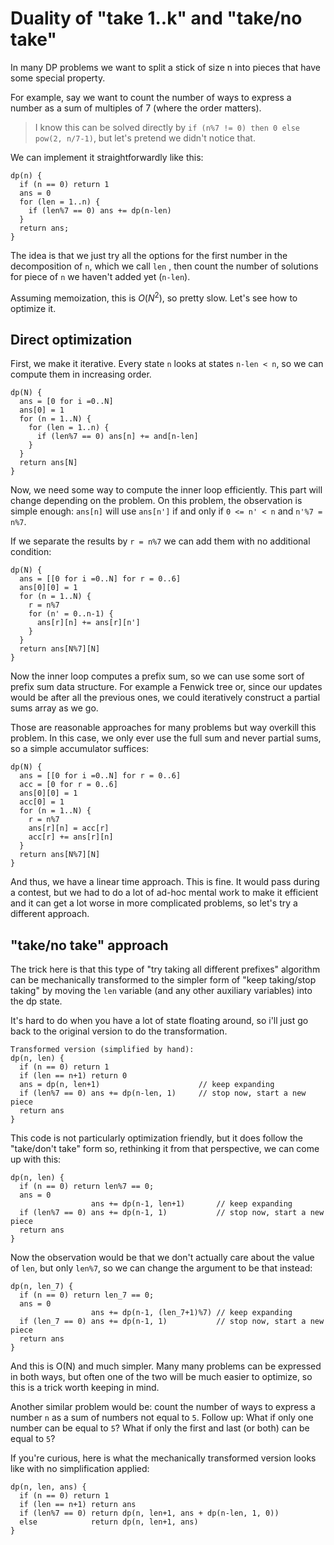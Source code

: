 
# Duality of "take 1..k" and "take/no take"

In many DP problems we want to split a stick of size n into pieces that have some special property.

For example, say we want to count the number of ways to express a number as a sum of multiples of 7 (where the order matters).

> I know this can be solved directly by `if (n%7 != 0) then 0 else pow(2, n/7-1)`, but let's pretend we didn't notice that.

We can implement it straightforwardly like this:

```
dp(n) {
  if (n == 0) return 1
  ans = 0
  for (len = 1..n) {
    if (len%7 == 0) ans += dp(n-len)
  }
  return ans;
}
```

The idea is that we just try all the options for the first number in the decomposition of `n`, which
we call `len` , then count the number of solutions for piece of `n` we haven't added yet (`n-len`).

Assuming memoization, this is $O(N^2)$, so pretty slow. Let's see how to optimize it.

## Direct optimization

First, we make it iterative. Every state `n` looks at states `n-len < n`, so we can compute them in increasing order.

```
dp(N) {
  ans = [0 for i =0..N]
  ans[0] = 1
  for (n = 1..N) {
    for (len = 1..n) {
      if (len%7 == 0) ans[n] += and[n-len]
    }
  }
  return ans[N]
}
```

Now, we need some way to compute the inner loop efficiently. This part will change depending on the problem. On this
problem, the observation is simple enough: `ans[n]` will use `ans[n']` if and only if `0 <= n' < n` and `n'%7 = n%7`.

If we separate the results by `r = n%7` we can add them with no additional condition:

```
dp(N) {
  ans = [[0 for i =0..N] for r = 0..6]
  ans[0][0] = 1
  for (n = 1..N) {
    r = n%7
    for (n' = 0..n-1) {
      ans[r][n] += ans[r][n']
    }
  }
  return ans[N%7][N]
}
```

Now the inner loop computes a prefix sum, so we can use some sort of prefix sum data structure. For example a Fenwick
tree or, since our updates would be after all the previous ones, we could iteratively construct a partial sums array as we go.

Those are reasonable approaches for many problems but way overkill this problem. In this case, we
only ever use the full sum and never partial sums, so a simple accumulator suffices:

```
dp(N) {
  ans = [[0 for i =0..N] for r = 0..6]
  acc = [0 for r = 0..6]
  ans[0][0] = 1
  acc[0] = 1
  for (n = 1..N) {
    r = n%7
    ans[r][n] = acc[r]
    acc[r] += ans[r][n]
  }
  return ans[N%7][N]
}
```

And thus, we have a linear time approach. This is fine. It would pass during a contest, but we
had to do a lot of ad-hoc mental work to make it efficient and it can get a lot worse in more
complicated problems, so let's try a different approach.

## "take/no take" approach

The trick here is that this type of "try taking all different prefixes" algorithm can be
mechanically transformed to the simpler form of "keep taking/stop taking" by moving the `len`
variable (and any other auxiliary variables) into the dp state.

It's hard to do when you have a lot of state floating around, so i'll just go back to the
original version to do the transformation.

```
Transformed version (simplified by hand):
dp(n, len) {
  if (n == 0) return 1
  if (len == n+1) return 0
  ans = dp(n, len+1)                      // keep expanding
  if (len%7 == 0) ans += dp(n-len, 1)     // stop now, start a new piece
  return ans
}
```

This code is not particularly optimization friendly, but it does follow the "take/don't take"
form so, rethinking it from that perspective, we can come up with this:

```
dp(n, len) {
  if (n == 0) return len%7 == 0;
  ans = 0
                  ans += dp(n-1, len+1)       // keep expanding
  if (len%7 == 0) ans += dp(n-1, 1)           // stop now, start a new piece
  return ans
}
```

Now the observation would be that we don't actually care about the value of `len`, but
only `len%7`, so we can change the argument to be that instead:

```
dp(n, len_7) {
  if (n == 0) return len_7 == 0;
  ans = 0
                  ans += dp(n-1, (len_7+1)%7) // keep expanding
  if (len_7 == 0) ans += dp(n-1, 1)           // stop now, start a new piece
  return ans
}
```

And this is O(N) and much simpler. Many many problems can be expressed in both ways, but often
one of the two will be much easier to optimize, so this is a trick worth keeping in mind.

Another similar problem would be: count the number of ways to express a number `n` as a sum of numbers not
equal to `5`. Follow up: What if only one number can be equal to `5`? What if only the first and last (or
both) can be equal to `5`?

If you're curious, here is what the mechanically transformed version looks like with no simplification applied:

```
dp(n, len, ans) {
  if (n == 0) return 1
  if (len == n+1) return ans
  if (len%7 == 0) return dp(n, len+1, ans + dp(n-len, 1, 0))
  else            return dp(n, len+1, ans)
}
```

